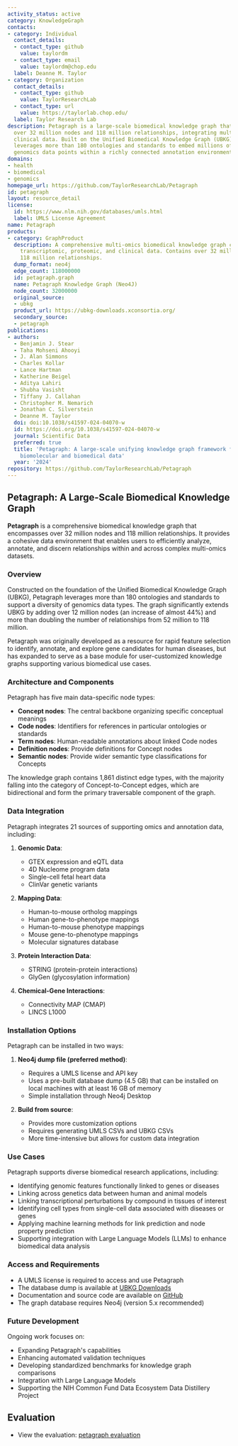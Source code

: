 ```yaml
---
activity_status: active
category: KnowledgeGraph
contacts:
- category: Individual
  contact_details:
  - contact_type: github
    value: taylordm
  - contact_type: email
    value: taylordm@chop.edu
  label: Deanne M. Taylor
- category: Organization
  contact_details:
  - contact_type: github
    value: TaylorResearchLab
  - contact_type: url
    value: https://taylorlab.chop.edu/
  label: Taylor Research Lab
description: Petagraph is a large-scale biomedical knowledge graph that encompasses
  over 32 million nodes and 118 million relationships, integrating multi-omics and
  clinical data. Built on the Unified Biomedical Knowledge Graph (UBKG), Petagraph
  leverages more than 180 ontologies and standards to embed millions of quantitative
  genomics data points within a richly connected annotation environment.
domains:
- health
- biomedical
- genomics
homepage_url: https://github.com/TaylorResearchLab/Petagraph
id: petagraph
layout: resource_detail
license:
  id: https://www.nlm.nih.gov/databases/umls.html
  label: UMLS License Agreement
name: Petagraph
products:
- category: GraphProduct
  description: A comprehensive multi-omics biomedical knowledge graph connecting genomic,
    transcriptomic, proteomic, and clinical data. Contains over 32 million nodes and
    118 million relationships.
  dump_format: neo4j
  edge_count: 118000000
  id: petagraph.graph
  name: Petagraph Knowledge Graph (Neo4J)
  node_count: 32000000
  original_source:
  - ubkg
  product_url: https://ubkg-downloads.xconsortia.org/
  secondary_source:
  - petagraph
publications:
- authors:
  - Benjamin J. Stear
  - Taha Mohseni Ahooyi
  - J. Alan Simmons
  - Charles Kollar
  - Lance Hartman
  - Katherine Beigel
  - Aditya Lahiri
  - Shubha Vasisht
  - Tiffany J. Callahan
  - Christopher M. Nemarich
  - Jonathan C. Silverstein
  - Deanne M. Taylor
  doi: doi:10.1038/s41597-024-04070-w
  id: https://doi.org/10.1038/s41597-024-04070-w
  journal: Scientific Data
  preferred: true
  title: 'Petagraph: A large-scale unifying knowledge graph framework for integrating
    biomolecular and biomedical data'
  year: '2024'
repository: https://github.com/TaylorResearchLab/Petagraph
---
```

## Petagraph: A Large-Scale Biomedical Knowledge Graph

**Petagraph** is a comprehensive biomedical knowledge graph that encompasses over 32 million nodes and 118 million relationships. It provides a cohesive data environment that enables users to efficiently analyze, annotate, and discern relationships within and across complex multi-omics datasets.

### Overview

Constructed on the foundation of the Unified Biomedical Knowledge Graph (UBKG), Petagraph leverages more than 180 ontologies and standards to support a diversity of genomics data types. The graph significantly extends UBKG by adding over 12 million nodes (an increase of almost 44%) and more than doubling the number of relationships from 52 million to 118 million.

Petagraph was originally developed as a resource for rapid feature selection to identify, annotate, and explore gene candidates for human diseases, but has expanded to serve as a base module for user-customized knowledge graphs supporting various biomedical use cases.

### Architecture and Components

Petagraph has five main data-specific node types:
- **Concept nodes**: The central backbone organizing specific conceptual meanings
- **Code nodes**: Identifiers for references in particular ontologies or standards
- **Term nodes**: Human-readable annotations about linked Code nodes
- **Definition nodes**: Provide definitions for Concept nodes
- **Semantic nodes**: Provide wider semantic type classifications for Concepts

The knowledge graph contains 1,861 distinct edge types, with the majority falling into the category of Concept-to-Concept edges, which are bidirectional and form the primary traversable component of the graph.

### Data Integration

Petagraph integrates 21 sources of supporting omics and annotation data, including:

1. **Genomic Data**:
   - GTEX expression and eQTL data
   - 4D Nucleome program data
   - Single-cell fetal heart data
   - ClinVar genetic variants
   
2. **Mapping Data**:
   - Human-to-mouse ortholog mappings
   - Human gene-to-phenotype mappings
   - Human-to-mouse phenotype mappings
   - Mouse gene-to-phenotype mappings
   - Molecular signatures database

3. **Protein Interaction Data**:
   - STRING (protein-protein interactions)
   - GlyGen (glycosylation information)

4. **Chemical-Gene Interactions**:
   - Connectivity MAP (CMAP)
   - LINCS L1000

### Installation Options

Petagraph can be installed in two ways:

1. **Neo4j dump file (preferred method)**:
   - Requires a UMLS license and API key
   - Uses a pre-built database dump (4.5 GB) that can be installed on local machines with at least 16 GB of memory
   - Simple installation through Neo4j Desktop

2. **Build from source**:
   - Provides more customization options
   - Requires generating UMLS CSVs and UBKG CSVs
   - More time-intensive but allows for custom data integration

### Use Cases

Petagraph supports diverse biomedical research applications, including:

- Identifying genomic features functionally linked to genes or diseases
- Linking across genetics data between human and animal models
- Linking transcriptional perturbations by compound in tissues of interest
- Identifying cell types from single-cell data associated with diseases or genes
- Applying machine learning methods for link prediction and node property prediction
- Supporting integration with Large Language Models (LLMs) to enhance biomedical data analysis

### Access and Requirements

- A UMLS license is required to access and use Petagraph
- The database dump is available at [UBKG Downloads](https://ubkg-downloads.xconsortia.org/)
- Documentation and source code are available on [GitHub](https://github.com/TaylorResearchLab/Petagraph)
- The graph database requires Neo4j (version 5.x recommended)

### Future Development

Ongoing work focuses on:
- Expanding Petagraph's capabilities
- Enhancing automated validation techniques
- Developing standardized benchmarks for knowledge graph comparisons
- Integration with Large Language Models
- Supporting the NIH Common Fund Data Ecosystem Data Distillery Project

## Evaluation

- View the evaluation: [petagraph evaluation](petagraph_eval.html)
